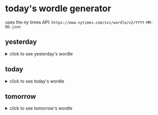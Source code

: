 # today's wordle generator

uses the ny times API: `https://www.nytimes.com/svc/wordle/v2/YYYY-MM-DD.json`

## yesterday

<details>
    <summary>click to see yesterday's wordle</summary>

    stamp

</details>

## today

<details>
    <summary>click to see today's wordle</summary>

    lasso

</details>

## tomorrow

<details>
    <summary>click to see tomorrow's wordle</summary>

    timer

</details>

